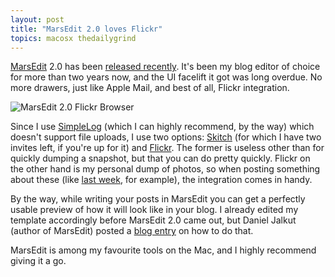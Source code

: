 ```yaml
---
layout: post
title: "MarsEdit 2.0 loves Flickr"
topics: macosx thedailygrind
---
```

[MarsEdit](http://www.red-sweater.com/marsedit/) 2.0 has been [released recently](http://www.red-sweater.com/blog/391/marsedit-20-is-out). It's been my blog editor of choice for more than two years now, and the UI facelift it got was long overdue. No more drawers, just like Apple Mail, and best of all, Flickr integration. 

![MarsEdit 2.0 Flickr Browser](http://myskitch.com/mattie/picture_1-20070907-195905.jpg)

Since I use [SimpleLog](http://www.simplelog.net) (which I can highly recommend, by the way) which doesn't support file uploads, I use two options: [Skitch](http://plasq.com/skitch) (for which I have two invites left, if you're up for it) and [Flickr](http://www.flickr.com/). The former is useless other than for quickly dumping a snapshot, but that you can do pretty quickly. Flickr on the other hand is my personal dump of photos, so when posting something about these (like [last week](http://www.paperplanes.de/archives/2007/9/5/film_is_the_new_black/), for example), the integration comes in handy.

By the way, while writing your posts in MarsEdit you can get a perfectly usable preview of how it will look like in your blog. I already edited my template accordingly before MarsEdit 2.0 came out, but Daniel Jalkut (author of MarsEdit) posted a [blog entry](http://www.red-sweater.com/blog/393/perfect-preview-with-marsedit) on how to do that.

MarsEdit is among my favourite tools on the Mac, and I highly recommend giving it a go.